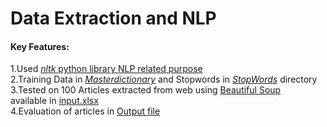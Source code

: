 <h1>Data Extraction and NLP</h1>
<h4>Key Features:</h4>

  1.Used  <a href="https://www.nltk.org/">*nltk* python library NLP related purpose</a><br>
  2.Training Data in <a href="https://github.com/Upeshjeengar/Data-Extraction-and-NLP/tree/main/MasterDictionary">*Masterdictionary*</a> and Stopwords in <a href="https://github.com/Upeshjeengar/Data-Extraction-and-NLP/tree/main/StopWords">*StopWords*</a> directory <br>
  3.Tested on 100 Articles extracted from web using <a href="https://pypi.org/project/beautifulsoup4/"> Beautiful Soup</a> <br> available in <a href="https://github.com/Upeshjeengar/Data-Extraction-and-NLP/blob/main/Input.xlsx">input.xlsx</a> <br>
  4.Evaluation of articles in <a href="https://github.com/Upeshjeengar/Data-Extraction-and-NLP/blob/main/Output.xlsx">Output file </a> <br>

